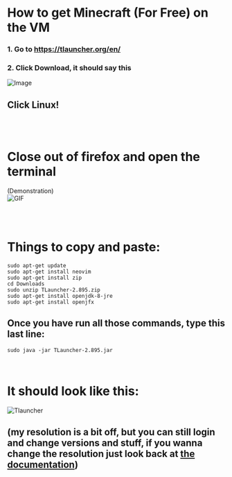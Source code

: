 # How to get Minecraft (For Free) on the VM

### 1. Go to https://tlauncher.org/en/
### 2. Click Download, it should say this
![Image](https://cdn.discordapp.com/attachments/741533658674102352/970868111832154152/unknown.png)
## Click Linux!
<br>
<br>

# Close out of firefox and open the terminal
(Demonstration)
<br>
![GIF](https://gyazo.com/7968e0d1665518bd236952ad0f0395e0.gif)


<br>
<br>

# Things to copy and paste:

```
sudo apt-get update
sudo apt-get install neovim
sudo apt-get install zip
cd Downloads
sudo unzip TLauncher-2.895.zip
sudo apt-get install openjdk-8-jre
sudo apt-get install openjfx
```

## Once you have run all those commands, type this last line:
```
sudo java -jar TLauncher-2.895.jar
```

<br>

# It should look like this:
![Tlauncher](https://cdn.discordapp.com/attachments/741533658674102352/970870320099631114/unknown.png)
## (my resolution is a bit off, but you can still login and change versions and stuff, if you wanna change the resolution just look back at [the documentation](./Setup.md))
